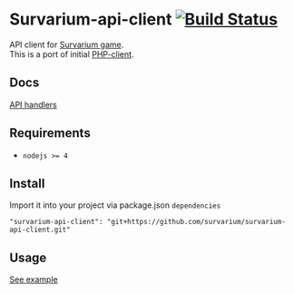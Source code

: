 # Survarium-api-client  [![Build Status](https://travis-ci.org/survarium/survarium-api-client.svg?branch=master)](https://travis-ci.org/survarium/survarium-api-client)

API client for [Survarium game](http://survarium.com).  
This is a port of initial [PHP-client](https://github.com/PhpSurvarium/SurvariumAPI).

## Docs
[API handlers](http://survarium.github.io/survarium-api-client/docs/Api.html)

## Requirements
* `nodejs >= 4`

## Install
Import it into your project via package.json `dependencies`

`"survarium-api-client": "git+https://github.com/survarium/survarium-api-client.git"`

## Usage

[See example](https://github.com/survarium/survarium-api-client/blob/master/example/v0.js)
